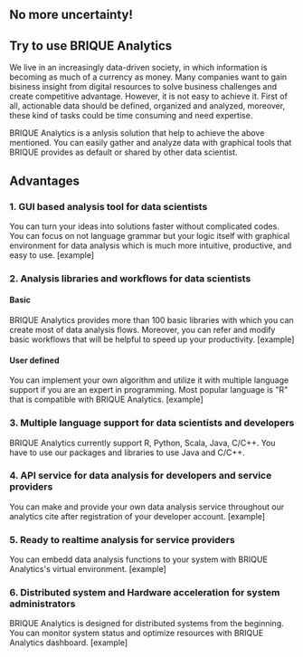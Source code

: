 ## No more uncertainty!

## Try to use BRIQUE Analytics
We live in an increasingly data-driven society, in which information is becoming as much of a currency as money. Many companies want to gain bisiness insight from digital resources to solve business challenges and create competitive advantage. 
However, it is not easy to achieve it. First of all, actionable data should be defined, organized and analyzed, moreover, these kind of tasks could be time consuming and need expertise.

BRIQUE Analytics is a anlysis solution that help to achieve the above mentioned. You can easily gather and analyze data with graphical tools that BRIQUE provides as default or shared by other data scientist.

## Advantages

### 1. GUI based analysis tool for data scientists
You can turn your ideas into solutions faster without complicated codes. You can focus on not language grammar but your logic itself with graphical environment for data analysis which is much more intuitive, productive, and easy to use.
[example]

### 2. Analysis libraries and workflows for data scientists
#### Basic
BRIQUE Analytics provides more than 100 basic libraries with which you can create most of data analysis flows. Moreover, you can refer and modify basic workflows that will be helpful to speed up your productivity.
[example]
#### User defined
You can implement your own algorithm and utilize it with multiple language support if you are an expert in programming. Most popular language is "R" that is compatible with BRIQUE Analytics.
[example]

### 3. Multiple language support for data scientists and developers
BRIQUE Analytics currently support R, Python, Scala, Java, C/C++. You have to use our packages and libraries to use Java and C/C++.

### 4. API service for data analysis for developers and service providers
You can make and provide your own data analysis service throughout our analytics cite after registration of your developer account.
[example]

### 5. Ready to realtime analysis for service providers
You can embedd data analysis functions to your system with BRIQUE Analytics's virtual environment.
[example]

### 6. Distributed system and Hardware acceleration for system administrators
BRIQUE Analytics is designed for distributed systems from the beginning. You can monitor system status and optimize resources with BRIQUE Analytics dashboard.
[example]


